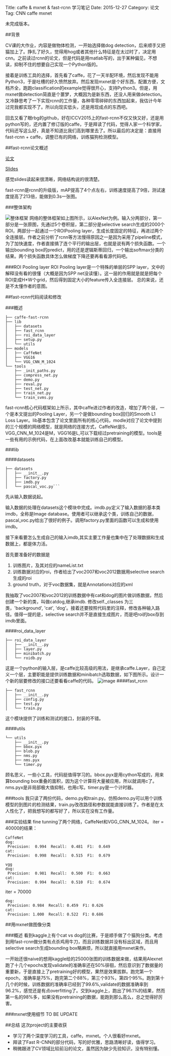 Title: caffe & mxnet & fast-rcnn 学习笔记
Date: 2015-12-27
Category: 论文 
Tag: CNN caffe mxnet


未完成版本。

##背景

CV课的大作业，内容是做物体检测，一开始选择做dog detection，后来顺手又把猫加上了。挣扎了好久，觉得用hog或者其他什么特征是在太过时了，决定用cnn。之前读过rcnn的论文，但是代码是用matlab写的，出于某种偏见，不想读，抑制不住的想要自己实现一个Python版的。

接着是训练工具的选择，首先看了caffe，花了一天半配环境，然后发现不能用Python3，于是吐槽的好久愤然放弃。然后发现mxnet是个好东西，配置方便，文档齐全，跑跑classification的example觉得很开心，支持Python3。但是，用mxnet做detection简直是个噩梦，大概因为是新东西，还没人用来做detection。又冷静思考了一下实现rcnn的工作量，各种零零碎碎的东西加起来，我估计今年过完我都实现不了。所以向现实低头，还是用现成点的东西吧。

回去又看了眼rbg的github，好在ICCV2015上的fast-rcnn不仅又快又好，还是用python写的，还内置了修订版的caffe，于是拜读了代码，觉得人家一个科学家，代码还写这么好，真是不知道比我们高到哪里去了。所以最后的决定是：直接用fast-rcnn + caffe，调整已有的网络，训练猫狗检测模型。

##fast-rcnn论文概述

[论文](http://arxiv.org/pdf/1504.08083v2.pdf)

[Slides](http://tutorial.caffe.berkeleyvision.org/caffe-cvpr15-detection.pdf)

感觉slides读起来很清晰，网络结构说的很清楚。

fast-rcnn是rcnn的升级版，mAP提高了4个点左右，训练速度提高了9倍，测试速度提高了213倍，能做到0.3s一张图。

###整体架构

![整体框架](https://lh3.googleusercontent.com/-hTZgHdAZaZA/Vn9eXkrvzdI/AAAAAAAAG8g/QBt_wR1vvbM/s912-Ic42/%2525E5%2525B1%25258F%2525E5%2525B9%252595%2525E5%2525BF%2525AB%2525E7%252585%2525A7%2525202015-12-27%252520%2525E4%2525B8%25258A%2525E5%25258D%25258811.42.36.png)
网络的整体框架如上图所示，以AlexNet为例。输入分两部分，第一部分是一张原图，先通过5个卷积层，第二部分是selective search生成的2000个ROI，两部分一起通过一个ROIPooling layer，生成长度固定的特征，再进过两个全连接层。作者之前分析了rcnn等方法慢得原因之一是因为采用了pipeline模式，为了加快速度，作者直接搞了连个平行的输出层，也就是说有两个损失函数。一个输出bounding box的predict，用的还是逻辑斯蒂回归，一个输出softmax分类的结果。两个损失函数具体怎么做梯度下降还要再看看源代码吧。

###ROI Pooling layer
ROI Pooling layer是一个特殊的单层的SPP layer，文中的解释没有看的很懂（大概是因为SPP net没读懂）。这一层的作用就是就是把每个ROI变成H*W个grid，然后得到固定大小的feature传入全连接层。
总的来说，还是不太懂作者的意图。

##fast-rcnn代码阅读和修改

###概述

```
├── caffe-fast-rcnn
├── lib
│   ├── datasets
│   ├── fast_rcnn
│   ├── roi_data_layer
│   ├── setup.py
│   └── utils
├── models
│   ├── CaffeNet
│   ├── VGG16
│   └── VGG_CNN_M_1024
└── tools
    ├── _init_paths.py
    ├── compress_net.py
    ├── demo.py
    ├── reval.py
    ├── test_net.py
    ├── train_net.py
    └── train_svms.py
```
fast-rcnn核心代码框架如上所示，其中caffe进过作者的改造，增加了两个层，一个是本文提出的Pooling Layer，另一个是做bounding box回归的Smooth L1 Loss Layer。lib基本包含了论文里面所有的核心代码，modle对应了论文中提到的三个规模的网络模型，就是网络的连接方式，CaffeNet是S，VGG_CNN_M_1024是M，VGG16是L,可以下载经过pretraining的模型。tools是一些有用的示例代码，在上面改改基本就能训练自己的模型。

###lib

####datasets
```
├── datasets
│   ├── __init__.py
│   ├── factory.py
│   ├── imdb.py
│   └── pascal_voc.py```
```
先从输入数据说起。

输入数据的处理在datasets这个模块中完成。imdb.py定义了输入数据的基本类imdb，全称是Image database。使用者可以继承这个类，训练自己的数据，pascal_voc.py给出了很好的例子。调用factory.py里面的函数可以生成和使用imdb。

接下来看要怎么生成自己的输入imdb,其实主要工作量也集中在了处理数据和生成数据上，都是体力活。

首先要准备好的数据是

1. 训练图片，及其对应的nameList.txt
2. 训练数据对应的roi，作者给出了voc2007和voc2012数据用selective search生成的roi
3. ground truth，对于voc数据集，就是Annotations对应的xml

我抽取了voc2007和voc2012的训练数据中有cat和dog的图片做训练数据，然后创建一个新的类，叫做catdog,继承imdb. 修改self._classes 为三类，'background', 'cat', 'dog'。接着还要按照代码里的注释，修改各种输入路径。值得一提的是，selective search并不是直接生成图片，而是吧roi的box存到imdb里面。

####roi_data_layer

```
├── roi_data_layer
│   ├── __init__.py
│   ├── layer.py
│   ├── minibatch.py
│   └── roidb.py
```

这是一个python的输入层，是caffe比较高级的用法，是继承caffe.Layer，自己定义一个层，主要职能是提供训练数据和minibatch选取数据，如下图所示。设计一个新的层要修改的接口还要看看caffe的代码。
![image](https://lh3.googleusercontent.com/-LJyVi8LWXNw/Vn-iEquUXoI/AAAAAAAAG80/maAL-AEZycU/s912-Ic42/%2525E5%2525B1%25258F%2525E5%2525B9%252595%2525E5%2525BF%2525AB%2525E7%252585%2525A7%2525202015-12-27%252520%2525E4%2525B8%25258B%2525E5%25258D%2525884.31.38.png)
####fast_rcnn

```
├── fast_rcnn
│   ├── __init__.py
│   ├── config.py
│   ├── test.py
│   └── train.py
```
这个模块提供了训练和测试的接口，封装的不错。

####utils

```
└── utils
    ├── __init__.py
    ├── bbox.pyx
    ├── blob.py
    ├── nms.py
    ├── nms.pyx
    └── timer.py
```
顾名思义，一些小工具，代码挺值得学习的。bbox.pyx是用cython写成的，用来算bounding box重叠的面积，因为这个计算将大量被应用，所以就调用c了。nms.pyx是非局部极大值抑制，也用c写。timer.py是一个计时器。

###tools
我只读了两份代码，demo.py和train.py。仿照demo.py可以用个训练模型的到图片的检测结果，train.py改改路径和参数就能直接训练了。作者是在太人性化了，把我想写的都写好了，所以实在没有工作量。

###实验结果
fine tunning了两个网络，CaffeNet和VGG_CNN_M_1024。
iter = 40000的结果：

```
CaffeNet
dog:
 Precision:  0.994  Recall:  0.481  F1:  0.649
cat:
 Precision:  0.998  Recall:  0.515  F1:  0.679
 
vgg
dog:
 Precision:  0.981  Recall:  0.500  F1:  0.663
cat:
 Precision:  0.994  Recall:  0.510  F1:  0.674
```
iter = 70000

```
dog:
 Precision: 0.984  Recall: 0.459  F1: 0.626
cat:
 Precision: 1.000  Recall: 0.522  F1: 0.686
```

##用mxnet做图像分类

###概述
看到kaggle上有个cat vs dog的比赛，于是顺手做了个猫狗分类。考虑到用fast-rcnn做分类有点杀鸡用牛刀，而且训练数据并没有标出区域，而且用selective search生成bounding box略麻烦，所以就直接用mxnet来作。

一开始还很naive的想用kaggle给的25000张图的训练数据来做，结果用Alexnet跑了十几个epochs发现validate的准确率还在50%徘徊，然后意识到了数据量的重要新，于是直接上了pretraining好的模型，果然是效果拔群。跑完第一个epoch，准确率是75%，跑完第二个88%，第三个93%，第四个95%。跑到第十几个的时候，训练数据的准确率已经到了99.6%,validate的数据准确率到96.2%，感觉还是有点overfitting了。交到kaggle上，跑出了96.1%的结果，然而第一名的98%多，如果没有pretraining的数据，能跑到那么高么，总之觉得好厉害。

###mxnet使用细节
TO BE UPDATE

##总结
这次project的主要收获


- 学习了两个深度学习的工具，caffe，mxnet。个人很看好mxnet。
- 拜读了Fast R-CNN的部分代码，写的好优雅，思路清晰好读，值得学习。
- 稍微跟进了CV领域比较前沿的论文，虽然因为缺少先验知识，没有特别懂。


